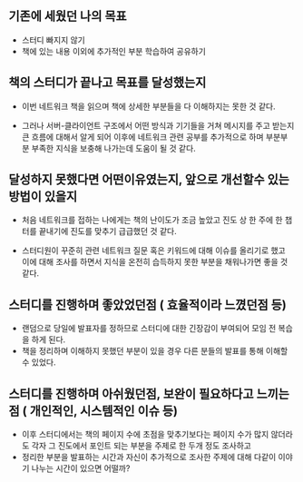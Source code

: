 ## 기존에 세웠던 나의 목표

- 스터디 빠지지 않기
- 책에 있는 내용 이외에 추가적인 부분 학습하여 공유하기

## 책의 스터디가 끝나고 목표를 달성했는지

- 이번 네트워크 책을 읽으며 책에 상세한 부분들을 다 이해하지는 못한 것 같다.

- 그러나 서버-클라이언트 구조에서 어떤 방식과 기기들을 거쳐 메시지를 주고 받는지 큰 흐름에 대해서 알게 되어  이후에 네트워크 관련 공부를 추가적으로 하며 부분부분 부족한 지식을 보충해 나가는데 도움이 될 것 같다.

## 달성하지 못했다면 어떤이유였는지, 앞으로 개선할수 있는 방법이 있을지

- 처음 네트워크를 접하는 나에게는 책의 난이도가 조금 높았고 진도 상 한 주에 한 챕터를 끝내기에 진도를 맞추기 급급했던 것 같다.

- 스터디원이 꾸준히 관련 네트워크 질문 혹은 키워드에 대해 이슈를 올리기로 했고 이에 대해 조사를 하면서 지식을 온전히 습득하지 못한 부분을 채워나가면 좋을 것 같다.

## 스터디를 진행하며 좋았었던점 ( 효율적이라 느꼈던점 등)

- 랜덤으로 당일에 발표자를 정하므로 스터디에 대한 긴장감이 부여되어 모임 전 복습을 하게 된다.
- 책을 정리하며 이해하지 못했던 부분이 있을 경우 다른 분들의 발표를 통해 이해할 수 있었다.

## 스터디를 진행하며 아쉬웠던점, 보완이 필요하다고 느끼는점 ( 개인적인, 시스템적인 이슈 등)

- 이후 스터디에서는 책의 페이지 수에 초점을 맞추기보다는 페이지 수가 많지 않더라도 각자 그 진도에서 포인트 되는 부분을 주제로 한 두개 정도 조사하고
- 정리한 부분을 발표하는 시간과 자신이 추가적으로 조사한 주제에 대해 다같이 이야기 나누는 시간이 있으면 어떨까?